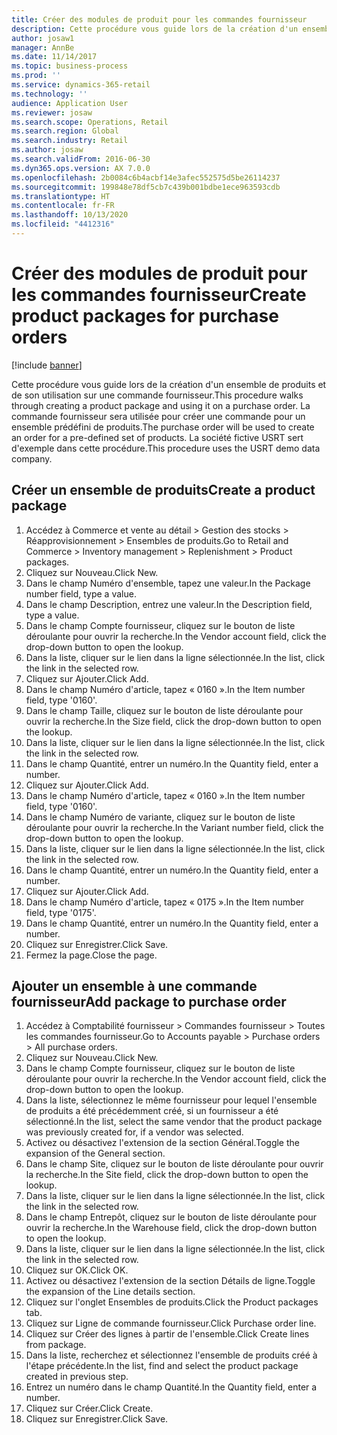 ```yaml
---
title: Créer des modules de produit pour les commandes fournisseur
description: Cette procédure vous guide lors de la création d'un ensemble de produits et de son utilisation sur une commande fournisseur.
author: josaw1
manager: AnnBe
ms.date: 11/14/2017
ms.topic: business-process
ms.prod: ''
ms.service: dynamics-365-retail
ms.technology: ''
audience: Application User
ms.reviewer: josaw
ms.search.scope: Operations, Retail
ms.search.region: Global
ms.search.industry: Retail
ms.author: josaw
ms.search.validFrom: 2016-06-30
ms.dyn365.ops.version: AX 7.0.0
ms.openlocfilehash: 2b0084c6b4acbf14e3afec552575d5be26114237
ms.sourcegitcommit: 199848e78df5cb7c439b001bdbe1ece963593cdb
ms.translationtype: HT
ms.contentlocale: fr-FR
ms.lasthandoff: 10/13/2020
ms.locfileid: "4412316"
---
```

# <a name="create-product-packages-for-purchase-orders"></a><span data-ttu-id="3bcfb-103">Créer des modules de produit pour les commandes fournisseur</span><span class="sxs-lookup"><span data-stu-id="3bcfb-103">Create product packages for purchase orders</span></span>

[!include [banner](../includes/banner.md)]

<span data-ttu-id="3bcfb-104">Cette procédure vous guide lors de la création d'un ensemble de produits et de son utilisation sur une commande fournisseur.</span><span class="sxs-lookup"><span data-stu-id="3bcfb-104">This procedure walks through creating a product package and using it on a purchase order.</span></span> <span data-ttu-id="3bcfb-105">La commande fournisseur sera utilisée pour créer une commande pour un ensemble prédéfini de produits.</span><span class="sxs-lookup"><span data-stu-id="3bcfb-105">The purchase order will be used to create an order for a pre-defined set of products.</span></span> <span data-ttu-id="3bcfb-106">La société fictive USRT sert d'exemple dans cette procédure.</span><span class="sxs-lookup"><span data-stu-id="3bcfb-106">This procedure uses the USRT demo data company.</span></span>


## <a name="create-a-product-package"></a><span data-ttu-id="3bcfb-107">Créer un ensemble de produits</span><span class="sxs-lookup"><span data-stu-id="3bcfb-107">Create a product package</span></span>
1. <span data-ttu-id="3bcfb-108">Accédez à Commerce et vente au détail > Gestion des stocks > Réapprovisionnement > Ensembles de produits.</span><span class="sxs-lookup"><span data-stu-id="3bcfb-108">Go to Retail and Commerce > Inventory management > Replenishment > Product packages.</span></span>
2. <span data-ttu-id="3bcfb-109">Cliquez sur Nouveau.</span><span class="sxs-lookup"><span data-stu-id="3bcfb-109">Click New.</span></span>
3. <span data-ttu-id="3bcfb-110">Dans le champ Numéro d'ensemble, tapez une valeur.</span><span class="sxs-lookup"><span data-stu-id="3bcfb-110">In the Package number field, type a value.</span></span>
4. <span data-ttu-id="3bcfb-111">Dans le champ Description, entrez une valeur.</span><span class="sxs-lookup"><span data-stu-id="3bcfb-111">In the Description field, type a value.</span></span>
5. <span data-ttu-id="3bcfb-112">Dans le champ Compte fournisseur, cliquez sur le bouton de liste déroulante pour ouvrir la recherche.</span><span class="sxs-lookup"><span data-stu-id="3bcfb-112">In the Vendor account field, click the drop-down button to open the lookup.</span></span>
6. <span data-ttu-id="3bcfb-113">Dans la liste, cliquer sur le lien dans la ligne sélectionnée.</span><span class="sxs-lookup"><span data-stu-id="3bcfb-113">In the list, click the link in the selected row.</span></span>
7. <span data-ttu-id="3bcfb-114">Cliquez sur Ajouter.</span><span class="sxs-lookup"><span data-stu-id="3bcfb-114">Click Add.</span></span>
8. <span data-ttu-id="3bcfb-115">Dans le champ Numéro d'article, tapez « 0160 ».</span><span class="sxs-lookup"><span data-stu-id="3bcfb-115">In the Item number field, type '0160'.</span></span>
9. <span data-ttu-id="3bcfb-116">Dans le champ Taille, cliquez sur le bouton de liste déroulante pour ouvrir la recherche.</span><span class="sxs-lookup"><span data-stu-id="3bcfb-116">In the Size field, click the drop-down button to open the lookup.</span></span>
10. <span data-ttu-id="3bcfb-117">Dans la liste, cliquer sur le lien dans la ligne sélectionnée.</span><span class="sxs-lookup"><span data-stu-id="3bcfb-117">In the list, click the link in the selected row.</span></span>
11. <span data-ttu-id="3bcfb-118">Dans le champ Quantité, entrer un numéro.</span><span class="sxs-lookup"><span data-stu-id="3bcfb-118">In the Quantity field, enter a number.</span></span>
12. <span data-ttu-id="3bcfb-119">Cliquez sur Ajouter.</span><span class="sxs-lookup"><span data-stu-id="3bcfb-119">Click Add.</span></span>
13. <span data-ttu-id="3bcfb-120">Dans le champ Numéro d'article, tapez « 0160 ».</span><span class="sxs-lookup"><span data-stu-id="3bcfb-120">In the Item number field, type '0160'.</span></span>
14. <span data-ttu-id="3bcfb-121">Dans le champ Numéro de variante, cliquez sur le bouton de liste déroulante pour ouvrir la recherche.</span><span class="sxs-lookup"><span data-stu-id="3bcfb-121">In the Variant number field, click the drop-down button to open the lookup.</span></span>
15. <span data-ttu-id="3bcfb-122">Dans la liste, cliquer sur le lien dans la ligne sélectionnée.</span><span class="sxs-lookup"><span data-stu-id="3bcfb-122">In the list, click the link in the selected row.</span></span>
16. <span data-ttu-id="3bcfb-123">Dans le champ Quantité, entrer un numéro.</span><span class="sxs-lookup"><span data-stu-id="3bcfb-123">In the Quantity field, enter a number.</span></span>
17. <span data-ttu-id="3bcfb-124">Cliquez sur Ajouter.</span><span class="sxs-lookup"><span data-stu-id="3bcfb-124">Click Add.</span></span>
18. <span data-ttu-id="3bcfb-125">Dans le champ Numéro d'article, tapez « 0175 ».</span><span class="sxs-lookup"><span data-stu-id="3bcfb-125">In the Item number field, type '0175'.</span></span>
19. <span data-ttu-id="3bcfb-126">Dans le champ Quantité, entrer un numéro.</span><span class="sxs-lookup"><span data-stu-id="3bcfb-126">In the Quantity field, enter a number.</span></span>
20. <span data-ttu-id="3bcfb-127">Cliquez sur Enregistrer.</span><span class="sxs-lookup"><span data-stu-id="3bcfb-127">Click Save.</span></span>
21. <span data-ttu-id="3bcfb-128">Fermez la page.</span><span class="sxs-lookup"><span data-stu-id="3bcfb-128">Close the page.</span></span>

## <a name="add-package-to-purchase-order"></a><span data-ttu-id="3bcfb-129">Ajouter un ensemble à une commande fournisseur</span><span class="sxs-lookup"><span data-stu-id="3bcfb-129">Add package to purchase order</span></span>
1. <span data-ttu-id="3bcfb-130">Accédez à Comptabilité fournisseur > Commandes fournisseur > Toutes les commandes fournisseur.</span><span class="sxs-lookup"><span data-stu-id="3bcfb-130">Go to Accounts payable > Purchase orders > All purchase orders.</span></span>
2. <span data-ttu-id="3bcfb-131">Cliquez sur Nouveau.</span><span class="sxs-lookup"><span data-stu-id="3bcfb-131">Click New.</span></span>
3. <span data-ttu-id="3bcfb-132">Dans le champ Compte fournisseur, cliquez sur le bouton de liste déroulante pour ouvrir la recherche.</span><span class="sxs-lookup"><span data-stu-id="3bcfb-132">In the Vendor account field, click the drop-down button to open the lookup.</span></span>
4. <span data-ttu-id="3bcfb-133">Dans la liste, sélectionnez le même fournisseur pour lequel l'ensemble de produits a été précédemment créé, si un fournisseur a été sélectionné.</span><span class="sxs-lookup"><span data-stu-id="3bcfb-133">In the list, select the same vendor that the product package was previously created for, if a vendor was selected.</span></span>
5. <span data-ttu-id="3bcfb-134">Activez ou désactivez l'extension de la section Général.</span><span class="sxs-lookup"><span data-stu-id="3bcfb-134">Toggle the expansion of the General section.</span></span>
6. <span data-ttu-id="3bcfb-135">Dans le champ Site, cliquez sur le bouton de liste déroulante pour ouvrir la recherche.</span><span class="sxs-lookup"><span data-stu-id="3bcfb-135">In the Site field, click the drop-down button to open the lookup.</span></span>
7. <span data-ttu-id="3bcfb-136">Dans la liste, cliquer sur le lien dans la ligne sélectionnée.</span><span class="sxs-lookup"><span data-stu-id="3bcfb-136">In the list, click the link in the selected row.</span></span>
8. <span data-ttu-id="3bcfb-137">Dans le champ Entrepôt, cliquez sur le bouton de liste déroulante pour ouvrir la recherche.</span><span class="sxs-lookup"><span data-stu-id="3bcfb-137">In the Warehouse field, click the drop-down button to open the lookup.</span></span>
9. <span data-ttu-id="3bcfb-138">Dans la liste, cliquer sur le lien dans la ligne sélectionnée.</span><span class="sxs-lookup"><span data-stu-id="3bcfb-138">In the list, click the link in the selected row.</span></span>
10. <span data-ttu-id="3bcfb-139">Cliquez sur OK.</span><span class="sxs-lookup"><span data-stu-id="3bcfb-139">Click OK.</span></span>
11. <span data-ttu-id="3bcfb-140">Activez ou désactivez l'extension de la section Détails de ligne.</span><span class="sxs-lookup"><span data-stu-id="3bcfb-140">Toggle the expansion of the Line details section.</span></span>
12. <span data-ttu-id="3bcfb-141">Cliquez sur l'onglet Ensembles de produits.</span><span class="sxs-lookup"><span data-stu-id="3bcfb-141">Click the Product packages tab.</span></span>
13. <span data-ttu-id="3bcfb-142">Cliquez sur Ligne de commande fournisseur.</span><span class="sxs-lookup"><span data-stu-id="3bcfb-142">Click Purchase order line.</span></span>
14. <span data-ttu-id="3bcfb-143">Cliquez sur Créer des lignes à partir de l'ensemble.</span><span class="sxs-lookup"><span data-stu-id="3bcfb-143">Click Create lines from package.</span></span>
15. <span data-ttu-id="3bcfb-144">Dans la liste, recherchez et sélectionnez l'ensemble de produits créé à l'étape précédente.</span><span class="sxs-lookup"><span data-stu-id="3bcfb-144">In the list, find and select the product package created in previous step.</span></span>
16. <span data-ttu-id="3bcfb-145">Entrez un numéro dans le champ Quantité.</span><span class="sxs-lookup"><span data-stu-id="3bcfb-145">In the Quantity field, enter a number.</span></span>
17. <span data-ttu-id="3bcfb-146">Cliquez sur Créer.</span><span class="sxs-lookup"><span data-stu-id="3bcfb-146">Click Create.</span></span>
18. <span data-ttu-id="3bcfb-147">Cliquez sur Enregistrer.</span><span class="sxs-lookup"><span data-stu-id="3bcfb-147">Click Save.</span></span>

